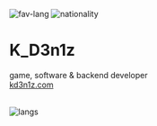 ![fav-lang](https://img.shields.io/badge/favourite%20language-C%23-blueviolet)
![nationality](https://img.shields.io/badge/nationality-ukrainian-yellow)

# K_D3n1z
game, software & backend developer<br>
[kd3n1z.com](http://kd3n1z.com)<br><br>


![langs](https://github-readme-stats.vercel.app/api/top-langs/?username=KD3n1z&layout=compact)
